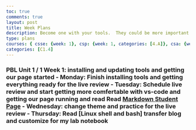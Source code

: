 ```yaml
---
toc: true
comments: true
layout: post
title: Week Plans
description: Become one with your tools.  They could be more important than code, code, coding.
type: plans
courses: { csse: {week: 1}, csp: {week: 1, categories: [4.A]}, csa: {week: 1} }
categories: [C1.4]
---
```

### PBL Unit 1 / 1 Week 1: installing and updating tools and getting our page started - Monday: Finish installing tools and getting everything ready for the live review - Tuesday: Schedule live review and start getting more comfertable with vs-code and getting our page running and read Read [Markdown Student Page](https://nighthawkcoders.github.io/teacher//c4.3/c5.0/2023/08/17/markdown-html_fragments.html) - Wednesday: change theme and practice for the live review - Thursday: Read [Linux shell and bash] transfer blog and customize for my lab notebook
